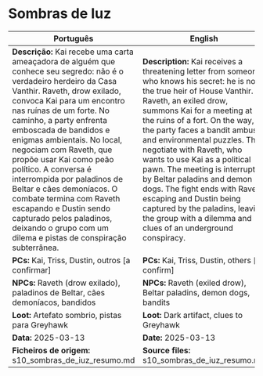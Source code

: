 # Sombras de Iuz

| Português                                                                                                                                                                                                                                                                                                                                                                                                                                                                                                                                                                               | English                                                                                                                                                                                                                                                                                                                                                                                                                                                                                                                                                                          |
| --------------------------------------------------------------------------------------------------------------------------------------------------------------------------------------------------------------------------------------------------------------------------------------------------------------------------------------------------------------------------------------------------------------------------------------------------------------------------------------------------------------------------------------------------------------------------------------- | -------------------------------------------------------------------------------------------------------------------------------------------------------------------------------------------------------------------------------------------------------------------------------------------------------------------------------------------------------------------------------------------------------------------------------------------------------------------------------------------------------------------------------------------------------------------------------- |
| **Descrição:** Kai recebe uma carta ameaçadora de alguém que conhece seu segredo: não é o verdadeiro herdeiro da Casa Vanthir. Raveth, drow exilado, convoca Kai para um encontro nas ruínas de um forte. No caminho, a party enfrenta emboscada de bandidos e enigmas ambientais. No local, negociam com Raveth, que propõe usar Kai como peão político. A conversa é interrompida por paladinos de Beltar e cães demoníacos. O combate termina com Raveth escapando e Dustin sendo capturado pelos paladinos, deixando o grupo com um dilema e pistas de conspiração subterrânea.<br> | **Description:** Kai receives a threatening letter from someone who knows his secret: he is not the true heir of House Vanthir. Raveth, an exiled drow, summons Kai for a meeting at the ruins of a fort. On the way, the party faces a bandit ambush and environmental puzzles. They negotiate with Raveth, who wants to use Kai as a political pawn. The meeting is interrupted by Beltar paladins and demon dogs. The fight ends with Raveth escaping and Dustin being captured by the paladins, leaving the group with a dilemma and clues of an underground conspiracy.<br> |
| **PCs:** Kai, Triss, Dustin, outros [a confirmar]                                                                                                                                                                                                                                                                                                                                                                                                                                                                                                                                       | **PCs:** Kai, Triss, Dustin, others [to confirm]                                                                                                                                                                                                                                                                                                                                                                                                                                                                                                                                 |
| **NPCs:** Raveth (drow exilado), paladinos de Beltar, cães demoníacos, bandidos                                                                                                                                                                                                                                                                                                                                                                                                                                                                                                         | **NPCs:** Raveth (exiled drow), Beltar paladins, demon dogs, bandits                                                                                                                                                                                                                                                                                                                                                                                                                                                                                                             |
| **Loot:** Artefato sombrio, pistas para Greyhawk                                                                                                                                                                                                                                                                                                                                                                                                                                                                                                                                        | **Loot:** Dark artifact, clues to Greyhawk                                                                                                                                                                                                                                                                                                                                                                                                                                                                                                                                       |
| **Data:** 2025-03-13                                                                                                                                                                                                                                                                                                                                                                                                                                                                                                                                                                    | **Date:** 2025-03-13                                                                                                                                                                                                                                                                                                                                                                                                                                                                                                                                                             |
| **Ficheiros de origem:** s10_sombras_de_iuz_resumo.md                                                                                                                                                                                                                                                                                                                                                                                                                                                                                                                                   | **Source files:** s10_sombras_de_iuz_resumo.md                                                                                                                                                                                                                                                                                                                                                                                                                                                                                                                                   |




















